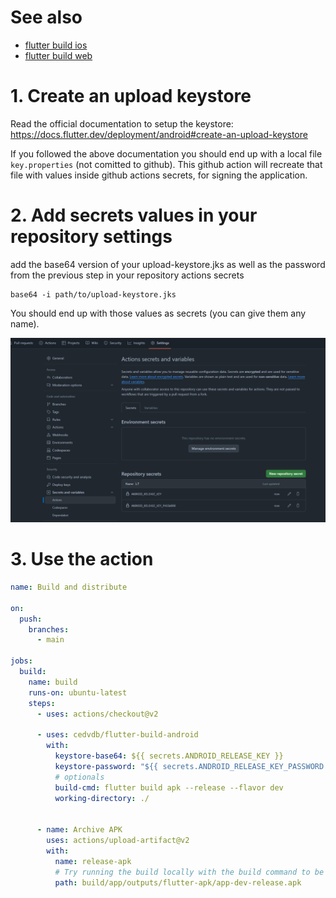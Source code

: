 
# See also

  - [flutter build ios](https://github.com/cedvdb/action-flutter-build-ios)
  - [flutter build web](https://github.com/cedvdb/action-flutter-build-web)

# 1. Create an upload keystore

Read the official documentation to setup the keystore: https://docs.flutter.dev/deployment/android#create-an-upload-keystore

If you followed the above documentation you should end up with a local file `key.properties` (not comitted to github). This github action
will recreate that file with values inside github actions secrets, for signing the application.


# 2. Add secrets values in your repository settings

add the base64 version of your upload-keystore.jks as well as the password from the previous step in your repository actions secrets

```
base64 -i path/to/upload-keystore.jks
```

You should end up with those values as secrets (you can give them any name).

![secrets](secrets.png)

# 3. Use the action

```yaml
name: Build and distribute

on:
  push:
    branches:
      - main

jobs:
  build:
    name: build
    runs-on: ubuntu-latest
    steps:
      - uses: actions/checkout@v2

      - uses: cedvdb/flutter-build-android
        with:
          keystore-base64: ${{ secrets.ANDROID_RELEASE_KEY }}
          keystore-password: "${{ secrets.ANDROID_RELEASE_KEY_PASSWORD }}"
          # optionals
          build-cmd: flutter build apk --release --flavor dev
          working-directory: ./

          
      - name: Archive APK
        uses: actions/upload-artifact@v2
        with:
          name: release-apk
          # Try running the build locally with the build command to be sure of this path
          path: build/app/outputs/flutter-apk/app-dev-release.apk
```
